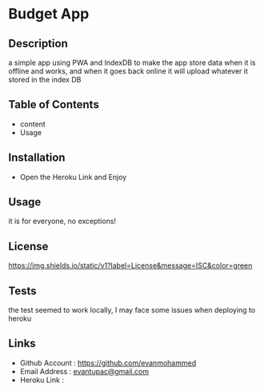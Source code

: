  # Budget App

## Description 
a simple app using PWA and IndexDB to make the app store data when it is offline and works, and  when it goes back online it will upload whatever it stored in the index DB
## Table of Contents 
- content 
- Usage 
  
  

## Installation 
- Open the Heroku Link and Enjoy


## Usage 
it is for everyone, no exceptions!

## License
https://img.shields.io/static/v1?label=License&message=ISC&color=green

## Tests 
the test seemed to work locally, I may face some issues when deploying to heroku

## Links
- Github Account : https://github.com/evanmohammed
- Email Address : evantupac@gmail.com
- Heroku Link : 
  
  